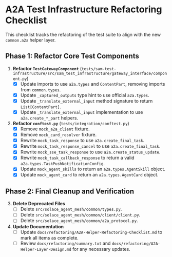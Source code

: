 # A2A Test Infrastructure Refactoring Checklist

This checklist tracks the refactoring of the test suite to align with the new `common.a2a` helper layer.

## Phase 1: Refactor Core Test Components

1.  **Refactor `TestGatewayComponent`** (`tests/sam-test-infrastructure/src/sam_test_infrastructure/gateway_interface/component.py`)
    - [x] Update imports to use `a2a.types` and `ContentPart`, removing imports from `common.types`.
    - [x] Update `_captured_outputs` type hint to use official `a2a.types`.
    - [x] Update `_translate_external_input` method signature to return `List[ContentPart]`.
    - [x] Update `_translate_external_input` implementation to use `a2a.create_*_part` helpers.

2.  **Refactor `conftest.py`** (`tests/integration/conftest.py`)
    - [x] Remove `mock_a2a_client` fixture.
    - [x] Remove `mock_card_resolver` fixture.
    - [x] Rewrite `mock_task_response` to use `a2a.create_final_task`.
    - [x] Rewrite `mock_task_response_cancel` to use `a2a.create_final_task`.
    - [x] Rewrite `mock_sse_task_response` to use `a2a.create_status_update`.
    - [x] Rewrite `mock_task_callback_response` to return a valid `a2a.types.TaskPushNotificationConfig`.
    - [x] Update `mock_agent_skills` to return an `a2a.types.AgentSkill` object.
    - [x] Update `mock_agent_card` to return an `a2a.types.AgentCard` object.

## Phase 2: Final Cleanup and Verification

3.  **Delete Deprecated Files**
    - [ ] Delete `src/solace_agent_mesh/common/types.py`.
    - [ ] Delete `src/solace_agent_mesh/common/client/client.py`.
    - [ ] Delete `src/solace_agent_mesh/common/a2a_protocol.py`.

4.  **Update Documentation**
    - [ ] Update `docs/refactoring/A2A-Helper-Refactoring-Checklist.md` to mark all items as complete.
    - [ ] Review `docs/refactoring/summary.txt` and `docs/refactoring/A2A-Helper-Layer-Design.md` for any necessary updates.
